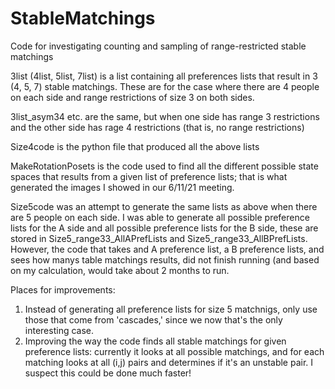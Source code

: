 # StableMatchings
Code for investigating counting and sampling of range-restricted stable matchings

3list (4list, 5list, 7list) is a list containing all preferences lists that result in 3 (4, 5, 7) stable matchings. These are for the case where there are 4 people on each side and range restrictions of size 3 on both sides.

3list_asym34 etc. are the same, but when one side has range 3 restrictions and the other side has rage 4 restrictions (that is, no range restrictions)

Size4code is the python file that produced all the above lists

MakeRotationPosets is the code used to find all the different possible state spaces that results from a given list of preference lists; that is what generated the images I showed in our 6/11/21 meeting. 

Size5code was an attempt to generate the same lists as above when there are 5 people on each side.  I was able to generate all possible preference lists for the A side and all possible preference lists for the B side, these are stored in Size5_range33_AllAPrefLists and Size5_range33_AllBPrefLists.  However, the code that takes and A preference list, a B preference lists, and sees how manys table matchings results, did not finish running (and based on my calculation, would take about 2 months to run. 

Places for improvements: 
1. Instead of generating all preference lists for size 5 matchnigs, only use those that come from 'cascades,' since we now that's the only interesting case. 
2. Improving the way the code finds all stable matchings for given preference lists: currently it looks at all possible matchings, and for each matching looks at all (i,j) pairs and determines if it's an unstable pair.  I suspect this could be done much faster! 
